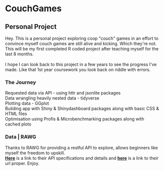 # CouchGames

## Personal Project

Hey. This is a personal project exploring coop "couch" games in an effort to convince myself couch games are still alive and kicking. Which they're not. This will be my first completed R coded project after teaching myself for the last 8 months.<br><br>
I hope I can look back to this project in a few years to see the progress I've made. Like that 1st year coursework you look back on riddle with errors.<br>
<h3>The Journey</h3>
Requested data via API - using httr and jsonlite packages
<br> Data wrangling heavily nested data - tidyverse 
<br>  Plotting data - GGplot
<br>   Building app with Shiny & Shinydashboard packages along with basic CSS & HTML files 
<br>    Optimisation using Profis & Microbenchmarking packages along with cached plots

<h3>Data | RAWG</h3>

<p style="text-align: left">
Thanks to RAWG for providing a restful API to explore, allows beginners like myself the freedom to upskill.<br>
<a href="https://api.rawg.io/docs/" target="_blank"><b>Here</b></a> is a link to their API specifications and details and 
<a href="https://rawg.io/" target="_blank"><b>here</b></a> is a link to their url proper. Enjoy. 
